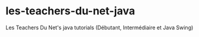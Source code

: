 # les-teachers-du-net-java
Les Teachers Du Net's java tutorials (Débutant, Intermédiaire et Java Swing)
